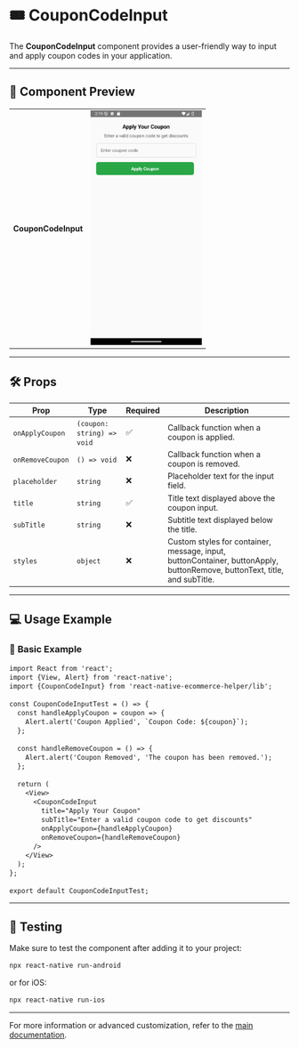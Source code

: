 # 🎟️ **CouponCodeInput**

The **CouponCodeInput** component provides a user-friendly way to input and apply coupon codes in your application.

---

## 📸 **Component Preview**

<table>
  <tr>
    <td><strong>CouponCodeInput</strong></td>
    <td><img src="../../Images/CouponCodeInput.png" alt="CouponCodeInput" width="200"/></td>
  </tr>
</table>

---

## 🛠️ **Props**

| Prop              | Type                        | Required | Description                                              |
|--------------------|-----------------------------|----------|----------------------------------------------------------|
| `onApplyCoupon`   | `(coupon: string) => void`   | ✅       | Callback function when a coupon is applied.             |
| `onRemoveCoupon`  | `() => void`                | ❌       | Callback function when a coupon is removed.             |
| `placeholder`     | `string`                    | ❌       | Placeholder text for the input field.                   |
| `title`           | `string`                    | ✅       | Title text displayed above the coupon input.            |
| `subTitle`        | `string`                    | ❌       | Subtitle text displayed below the title.                |
| `styles`          | `object`                    | ❌       | Custom styles for container, message, input, buttonContainer, buttonApply, buttonRemove, buttonText, title, and subTitle. |

---

## 💻 **Usage Example**

### 📝 **Basic Example**

```tsx
import React from 'react';
import {View, Alert} from 'react-native';
import {CouponCodeInput} from 'react-native-ecommerce-helper/lib';

const CouponCodeInputTest = () => {
  const handleApplyCoupon = coupon => {
    Alert.alert('Coupon Applied', `Coupon Code: ${coupon}`);
  };

  const handleRemoveCoupon = () => {
    Alert.alert('Coupon Removed', 'The coupon has been removed.');
  };

  return (
    <View>
      <CouponCodeInput
        title="Apply Your Coupon"
        subTitle="Enter a valid coupon code to get discounts"
        onApplyCoupon={handleApplyCoupon}
        onRemoveCoupon={handleRemoveCoupon}
      />
    </View>
  );
};

export default CouponCodeInputTest;
```

---

## 🧪 **Testing**

Make sure to test the component after adding it to your project:

```sh
npx react-native run-android
```

or for iOS:

```sh
npx react-native run-ios
```

---

For more information or advanced customization, refer to the [main documentation](../../README.md).
